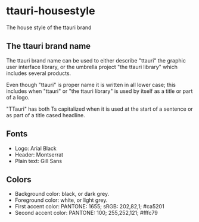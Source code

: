 ttauri-housestyle
=================
The house style of the ttauri brand

The ttauri brand name
---------------------
The ttauri brand name can be used to either describe "ttauri" the graphic
user interface library, or the umbrella project "the ttauri library" which
includes several products.

Even though "ttauri" is proper name it is written in all lower case; this
includes when "ttauri" or "the ttauri library" is used by itself as a title
or part of a logo.

"TTauri" has both Ts capitalized when it is used at the start of a sentence
or as part of a title cased headline.

Fonts
-----
 - Logo: Arial Black
 - Header: Montserrat
 - Plain text: Gill Sans

Colors
------
 - Background color: black, or dark grey.
 - Foreground color: white, or light grey.
 - First accent color: PANTONE: 1655; sRGB: 202,82,1; #ca5201
 - Second accent color: PANTONE: 100; 255,252,121; #fffc79

